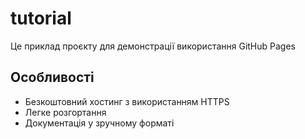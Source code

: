 # tutorial
Це приклад проєкту для демонстрації використання GitHub Pages
## Особливості
- Безкоштовний хостинг з використанням HTTPS
- Легке розгортання 
- Документація у зручному форматі